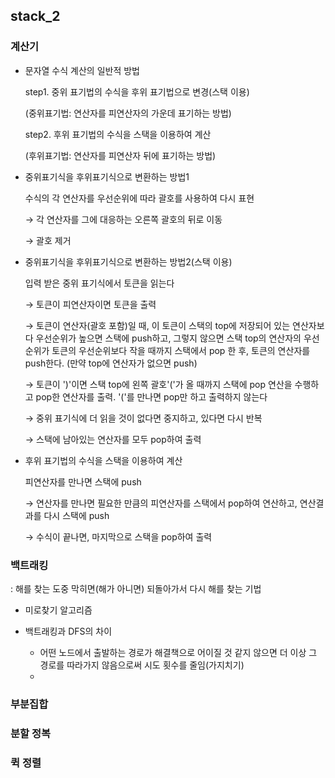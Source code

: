 ## stack_2

### 계산기

- 문자열 수식 계산의 일반적 방법

  step1. 중위 표기법의 수식을 후위 표기법으로 변경(스택 이용)

  (중위표기법: 연산자를 피연산자의 가운데 표기하는 방법)

  step2. 후위 표기법의 수식을 스택을 이용하여 계산

  (후위표기법: 연산자를 피연산자 뒤에 표기하는 방법)

  

- 중위표기식을 후위표기식으로 변환하는 방법1

  수식의 각 연산자를 우선순위에 따라 괄호를 사용하여 다시 표현

  → 각 연산자를 그에 대응하는 오른쪽 괄호의 뒤로 이동

  → 괄호 제거

- 중위표기식을 후위표기식으로 변환하는 방법2(스택 이용)

  입력 받은 중위 표기식에서 토큰을 읽는다

  → 토큰이 피연산자이면 토큰을 출력

  → 토큰이 연산자(괄호 포함)일 때, 이 토큰이 스택의 top에 저장되어 있는 연산자보다 우선순위가 높으면 스택에 push하고, 그렇지 않으면 스택 top의 연산자의 우선순위가 토큰의 우선순위보다 작을 때까지 스택에서 pop 한 후, 토큰의 연산자를 push한다. (만약 top에 연산자가 없으면 push)

  → 토큰이 ')'이면 스택 top에 왼쪽 괄호'('가 올 때까지 스택에 pop 연산을 수행하고 pop한 연산자를 출력. '('를 만나면 pop만 하고 출력하지 않는다

  → 중위 표기식에 더 읽을 것이 없다면 중지하고, 있다면 다시 반복

  → 스택에 남아있는 연산자를 모두 pop하여 출력
  
- 후위 표기법의 수식을 스택을 이용하여 계산

  피연산자를 만나면 스택에 push

  → 연산자를 만나면 필요한 만큼의 피연산자를 스택에서 pop하여 연산하고, 연산결과를 다시 스택에 push

  → 수식이 끝나면, 마지막으로 스택을 pop하여 출력



### 백트래킹

: 해를 찾는 도중 막히면(해가 아니면) 되돌아가서 다시 해를 찾는 기법

- 미로찾기 알고리즘

- 백트래킹과 DFS의 차이
  - 어떤 노드에서 출발하는 경로가 해결책으로 어이질 것 같지 않으면 더 이상 그 경로를 따라가지 않음으로써 시도 횟수를 줄임(가지치기)
  - 

### 부분집합





### 분할 정복





### 퀵 정렬


